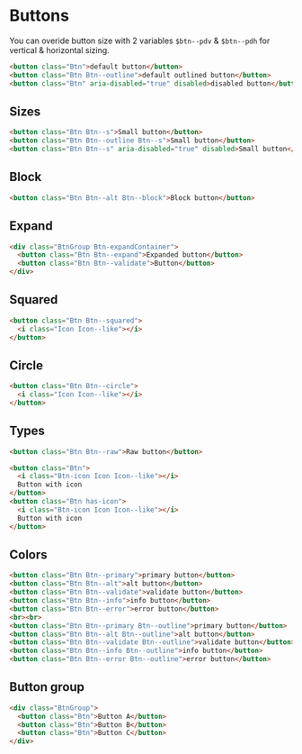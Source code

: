 # Buttons

You can overide button size with 2 variables `$btn--pdv` & `$btn--pdh` for vertical & horizontal sizing.

```html
<button class="Btn">default button</button>
<button class="Btn Btn--outline">default outlined button</button>
<button class="Btn" aria-disabled="true" disabled>disabled button</button>
```

## Sizes

```html
<button class="Btn Btn--s">Small button</button>
<button class="Btn Btn--outline Btn--s">Small button</button>
<button class="Btn Btn--s" aria-disabled="true" disabled>Small button</button>
```

## Block
```html
<button class="Btn Btn--alt Btn--block">Block button</button>
```

## Expand
```html
<div class="BtnGroup Btn-expandContainer">
  <button class="Btn Btn--expand">Expanded button</button>
  <button class="Btn Btn--validate">Button</button>
</div>
```

## Squared
```html
<button class="Btn Btn--squared">
  <i class="Icon Icon--like"></i>
</button>

```


## Circle
```html
<button class="Btn Btn--circle">
  <i class="Icon Icon--like"></i>
</button>

```

## Types

```html
<button class="Btn Btn--raw">Raw button</button>
```

```html
<button class="Btn">
  <i class="Btn-icon Icon Icon--like"></i>
  Button with icon
</button>
<button class="Btn has-icon">
  <i class="Btn-icon Icon Icon--like"></i>
  Button with icon
</button>
```

## Colors

```html
<button class="Btn Btn--primary">primary button</button>
<button class="Btn Btn--alt">alt button</button>
<button class="Btn Btn--validate">validate button</button>
<button class="Btn Btn--info">info button</button>
<button class="Btn Btn--error">error button</button>
<br><br>
<button class="Btn Btn--primary Btn--outline">primary button</button>
<button class="Btn Btn--alt Btn--outline">alt button</button>
<button class="Btn Btn--validate Btn--outline">validate button</button>
<button class="Btn Btn--info Btn--outline">info button</button>
<button class="Btn Btn--error Btn--outline">error button</button>
```

## Button group

```html
<div class="BtnGroup">
  <button class="Btn">Button A</button>
  <button class="Btn">Button B</button>
  <button class="Btn">Button C</button>
</div>
```
